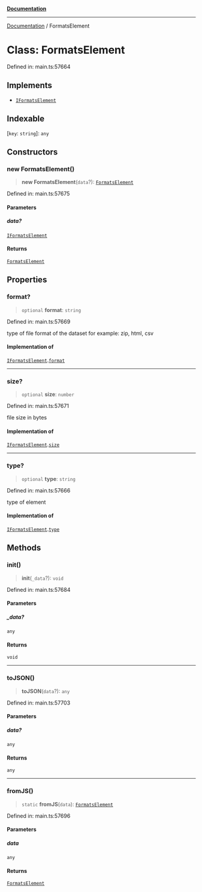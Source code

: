 [**Documentation**](../README.md)

***

[Documentation](../README.md) / FormatsElement

# Class: FormatsElement

Defined in: main.ts:57664

## Implements

- [`IFormatsElement`](../interfaces/IFormatsElement.md)

## Indexable

\[`key`: `string`\]: `any`

## Constructors

### new FormatsElement()

> **new FormatsElement**(`data`?): [`FormatsElement`](FormatsElement.md)

Defined in: main.ts:57675

#### Parameters

##### data?

[`IFormatsElement`](../interfaces/IFormatsElement.md)

#### Returns

[`FormatsElement`](FormatsElement.md)

## Properties

### format?

> `optional` **format**: `string`

Defined in: main.ts:57669

type of file format of the dataset
for example: zip, html, csv

#### Implementation of

[`IFormatsElement`](../interfaces/IFormatsElement.md).[`format`](../interfaces/IFormatsElement.md#format)

***

### size?

> `optional` **size**: `number`

Defined in: main.ts:57671

file size in bytes

#### Implementation of

[`IFormatsElement`](../interfaces/IFormatsElement.md).[`size`](../interfaces/IFormatsElement.md#size)

***

### type?

> `optional` **type**: `string`

Defined in: main.ts:57666

type of element

#### Implementation of

[`IFormatsElement`](../interfaces/IFormatsElement.md).[`type`](../interfaces/IFormatsElement.md#type)

## Methods

### init()

> **init**(`_data`?): `void`

Defined in: main.ts:57684

#### Parameters

##### \_data?

`any`

#### Returns

`void`

***

### toJSON()

> **toJSON**(`data`?): `any`

Defined in: main.ts:57703

#### Parameters

##### data?

`any`

#### Returns

`any`

***

### fromJS()

> `static` **fromJS**(`data`): [`FormatsElement`](FormatsElement.md)

Defined in: main.ts:57696

#### Parameters

##### data

`any`

#### Returns

[`FormatsElement`](FormatsElement.md)
